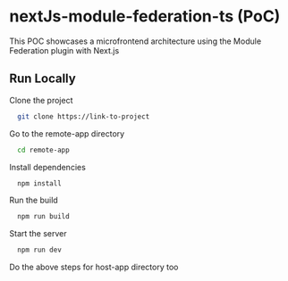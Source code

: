 # nextJs-module-federation-ts (PoC)

This POC showcases a microfrontend architecture using the Module Federation plugin with Next.js


## Run Locally

Clone the project

```bash
  git clone https://link-to-project
```

Go to the remote-app directory

```bash
  cd remote-app
```

Install dependencies

```bash
  npm install
```

Run the build

```bash
  npm run build
```

Start the server

```bash
  npm run dev
```

Do the above steps for host-app directory too

